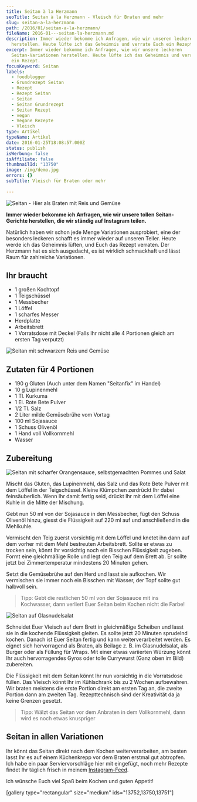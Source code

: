 ```yaml
---
title: Seitan à la Herzmann
seoTitle: Seitan à la Herzmann - Vleisch für Braten und mehr
slug: seitan-a-la-herzmann
path: /2016/01/seitan-a-la-herzmann/
fileName: 2016-01---seitan-la-herzmann.md
description: Immer wieder bekomme ich Anfragen, wie wir unseren leckeren Seitan
  herstellen. Heute lüfte ich das Geheimnis und verrate Euch ein Rezept.
excerpt: Immer wieder bekomme ich Anfragen, wie wir unsere leckeren
  Seitan-Variationen herstellen. Heute lüfte ich das Geheimnis und verrate Euch
  ein Rezept.
focusKeyword: Seitan
labels:
  - foodblogger
  - Grundrezept Seitan
  - Rezept
  - Rezept Seitan
  - Seitan
  - Seitan Grundrezept
  - Seitan Rezept
  - vegan
  - Vegane Rezepte
  - Vleisch
type: Artikel
typeName: Artikel
date: 2016-01-25T18:08:57.000Z
status: publish
isWerbung: false
isAffiliate: false
thumbnailId: "13750"
image: /img/demo.jpg
errors: {}
subTitle: Vleisch für Braten oder mehr
  
---
```


![Seitan - Hier als Braten mit Reis und Gemüse](http://cardamonchai.com/wp-content/uploads/2016/01/23461561951_66cd8e83b5_z-640x640.jpg "Seitan - Hier als Braten mit Reis und Gemüse")

**Immer wieder bekomme ich Anfragen, wie wir unsere tollen Seitan-Gerichte
herstellen, die wir ständig auf Instagram teilen.**

Natürlich haben wir schon jede Menge Variationen ausprobiert, eine der besonders
leckeren schafft es immer wieder auf unseren Teller. Heute werde ich das
Geheimnis lüften, und Euch das Rezept verraten. Der Herzmann hat es sich
ausgedacht, es ist wirklich schmackhaft und lässt Raum für zahlreiche
Variationen.

## Ihr braucht

- 1 großen Kochtopf
- 1 Teigschüssel
- 1 Messbecher
- 1 Löffel
- 1 scharfes Messer
- Herdplatte
- Arbeitsbrett
- 1 Vorratsdose mit Deckel (Falls Ihr nicht alle 4 Portionen gleich am ersten
  Tag verputzt)

![Seitan mit schwarzem Reis und Gemüse](http://cardamonchai.com/wp-content/uploads/2016/01/23925131661_bb9c501331_z-640x640.jpg "Seitan mit schwarzem Reis und Gemüse")

## Zutaten für 4 Portionen

- 190 g Gluten (Auch unter dem Namen "Seitanfix" im Handel)
- 10 g Lupinenmehl
- 1 Tl. Kurkuma
- 1 El. Rote Bete Pulver
- 1/2 Tl. Salz
- 2 Liter milde Gemüsebrühe vom Vortag
- 100 ml Sojasauce
- 1 Schuss Olivenöl
- 1 Hand voll Vollkornmehl
- Wasser

## Zubereitung

![Seitan mit scharfer Orangensauce, selbstgemachten Pommes und Salat](http://cardamonchai.com/wp-content/uploads/2016/01/23981683206_47c4aea481_z-640x640.jpg "Seitan mit scharfer Orangensauce, selbstgemachten Pommes und Salat")

Mischt das Gluten, das Lupinenmehl, das Salz und das Rote Bete Pulver mit dem
Löffel in der Teigschüssel. Kleine Klümpchen zerdrückt Ihr dabei feinsäuberlich.
Wenn Ihr damit fertig seid, drückt Ihr mit dem Löffel eine Kuhle in die Mitte
der Mischung.

Gebt nun 50 ml von der Sojasauce in den Messbecher, fügt den Schuss Olivenöl
hinzu, giesst die Flüssigkeit auf 220 ml auf und anschließend in die Mehlkuhle.

Vermischt den Teig zuerst vorsichtig mit dem Löffel und knetet ihn dann auf dem
vorher mit dem Mehl bestreuten Arbeitsbrett. Sollte er etwas zu trocken sein,
könnt Ihr vorsichtig noch ein Bisschen Flüssigkeit zugeben. Formt eine
gleichmäßige Rolle und legt den Teig auf dem Brett ab. Er sollte jetzt bei
Zimmertemperatur mindestens 20 Minuten gehen.

Setzt die Gemüsebrühe auf den Herd und lasst sie aufkochen. Wir vermischen sie
immer noch ein Bisschen mit Wasser, der Topf sollte gut halbvoll sein.

> Tipp: Gebt die restlichen 50 ml von der Sojasauce mit ins Kochwasser, dann
> verliert Euer Seitan beim Kochen nicht die Farbe!

![Seitan auf Glasnudelsalat](http://cardamonchai.com/wp-content/uploads/2016/01/23458430682_1bd03ffb4a_z-640x640.jpg)

Schneidet Euer Vleisch auf dem Brett in gleichmäßige Scheiben und lasst sie in
die kochende Flüssigkeit gleiten. Es sollte jetzt 20 Minuten sprudelnd kochen.
Danach ist Euer Seitan fertig und kann weiterverarbeitet werden. Es eignet sich
hervorragend als Braten, als Beilage z. B. im Glasnudelsalat, als Burger oder
als Füllung für Wraps. Mit einer etwas variierten Würzung könnt Ihr auch
hervorragendes Gyros oder tolle Currywurst (Ganz oben im Bild) zubereiten.

Die Flüssigkeit mit dem Seitan könnt Ihr nun vorsichtig in die Vorratsdose
füllen. Das Vleisch könnt Ihr im Kühlschrank bis zu 2 Wochen aufbewahren. Wir
braten meistens die erste Portion direkt am ersten Tag an, die zweite Portion
dann am zweiten Tag. Rezepttechnisch sind der Kreativität da ja keine Grenzen
gesetzt.

> Tipp: Wälzt das Seitan vor dem Anbraten in dem Vollkornmehl, dann wird es noch
> etwas knuspriger

## Seitan in allen Variationen

Ihr könnt das Seitan direkt nach dem Kochen weiterverarbeiten, am besten lasst
Ihr es auf einem Küchenkrepp vor dem Braten erstmal gut abtropfen. Ich habe ein
paar Serviervorschläge hier mit eingefügt, noch mehr Rezepte findet Ihr täglich
frisch in meinem [Instagram-Feed](https://www.instagram.com/anne_reko/).

Ich wünsche Euch viel Spaß beim Kochen und guten Appetit!

[gallery type="rectangular" size="medium" ids="13752,13750,13751"]

&nbsp;

&nbsp;

  